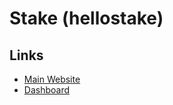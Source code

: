 # Stake (hellostake)

## Links

- [Main Website](https://hellostake.com/)
- [Dashboard](https://trading.hellostake.com/)
